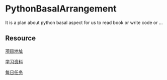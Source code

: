 # PythonBasalArrangement
It is a plan about python basal aspect for us to read book or write code or ...



## Resource

[项目地址](https://github.com/PythonInterestingGroup/PythonResource)

[学习资料](https://github.com/PythonInterestingGroup/PythonResource/blob/master/Python入门资料整理.md)

[每日任务](https://github.com/PythonInterestingGroup/PythonResource/tree/master/Task)






